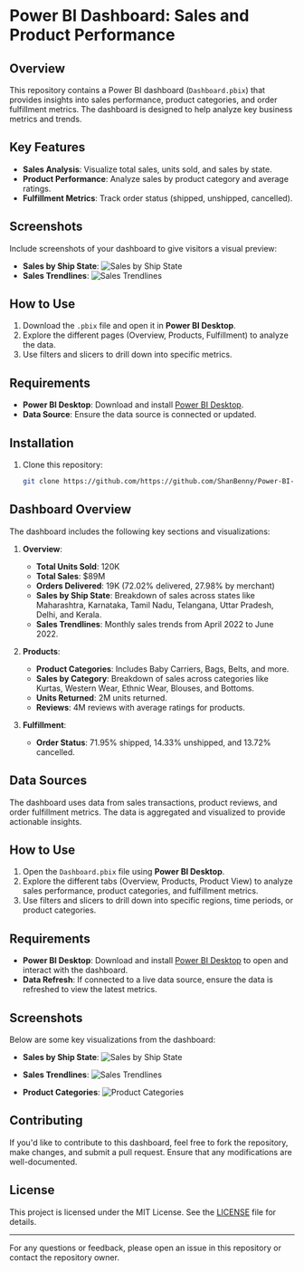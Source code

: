 # Power BI Dashboard: Sales and Product Performance

## Overview
This repository contains a Power BI dashboard (`Dashboard.pbix`) that provides insights into sales performance, product categories, and order fulfillment metrics. The dashboard is designed to help analyze key business metrics and trends.

## Key Features
- **Sales Analysis**: Visualize total sales, units sold, and sales by state.
- **Product Performance**: Analyze sales by product category and average ratings.
- **Fulfillment Metrics**: Track order status (shipped, unshipped, cancelled).

## Screenshots
Include screenshots of your dashboard to give visitors a visual preview:
- **Sales by Ship State**:
  ![Sales by Ship State](screenshots/sales_by_state.png)
- **Sales Trendlines**:
  ![Sales Trendlines](screenshots/sales_trendlines.png)

## How to Use
1. Download the `.pbix` file and open it in **Power BI Desktop**.
2. Explore the different pages (Overview, Products, Fulfillment) to analyze the data.
3. Use filters and slicers to drill down into specific metrics.

## Requirements
- **Power BI Desktop**: Download and install [Power BI Desktop](https://powerbi.microsoft.com/desktop/).
- **Data Source**: Ensure the data source is connected or updated.

## Installation
1. Clone this repository:
   ```bash
   git clone https://github.com/https://github.com/ShanBenny/Power-BI-Dashboard.git

## Dashboard Overview

The dashboard includes the following key sections and visualizations:

1. **Overview**:
   - **Total Units Sold**: 120K
   - **Total Sales**: $89M
   - **Orders Delivered**: 19K (72.02% delivered, 27.98% by merchant)
   - **Sales by Ship State**: Breakdown of sales across states like Maharashtra, Karnataka, Tamil Nadu, Telangana, Uttar Pradesh, Delhi, and Kerala.
   - **Sales Trendlines**: Monthly sales trends from April 2022 to June 2022.

2. **Products**:
   - **Product Categories**: Includes Baby Carriers, Bags, Belts, and more.
   - **Sales by Category**: Breakdown of sales across categories like Kurtas, Western Wear, Ethnic Wear, Blouses, and Bottoms.
   - **Units Returned**: 2M units returned.
   - **Reviews**: 4M reviews with average ratings for products.

3. **Fulfillment**:
   - **Order Status**: 71.95% shipped, 14.33% unshipped, and 13.72% cancelled.

## Data Sources
The dashboard uses data from sales transactions, product reviews, and order fulfillment metrics. The data is aggregated and visualized to provide actionable insights.

## How to Use
1. Open the `Dashboard.pbix` file using **Power BI Desktop**.
2. Explore the different tabs (Overview, Products, Product View) to analyze sales performance, product categories, and fulfillment metrics.
3. Use filters and slicers to drill down into specific regions, time periods, or product categories.

## Requirements
- **Power BI Desktop**: Download and install [Power BI Desktop](https://powerbi.microsoft.com/desktop/) to open and interact with the dashboard.
- **Data Refresh**: If connected to a live data source, ensure the data is refreshed to view the latest metrics.

## Screenshots
Below are some key visualizations from the dashboard:

- **Sales by Ship State**:
  ![Sales by Ship State](screenshots/sales_by_state.png)

- **Sales Trendlines**:
  ![Sales Trendlines](screenshots/sales_trendlines.png)

- **Product Categories**:
  ![Product Categories](screenshots/product_categories.png)

## Contributing
If you'd like to contribute to this dashboard, feel free to fork the repository, make changes, and submit a pull request. Ensure that any modifications are well-documented.

## License
This project is licensed under the MIT License. See the [LICENSE](LICENSE) file for details.

---

For any questions or feedback, please open an issue in this repository or contact the repository owner.
